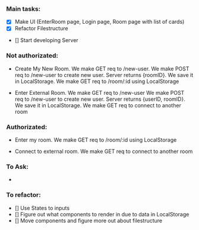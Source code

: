 ### Main tasks:
 - [x] Make UI (EnterRoom page, Login page, Room page with list of cards)
 - [x] Refactor Filestructure
 - [] Start developing Server
 
### Not authorizated:
 - Create My New Room.
    We make GET req to /new-user.
    We make POST req to /new-user to create new user.
    Server returns {roomID}.
    We save it in LocalStorage.
    We make GET req to /room/:id using LocalStorage

 - Enter External Room.
    We make GET req to /new-user
    We make POST req to /new-user to create new user.
    Server returns {userID, roomID}.
    We save it in LocalStorage.
    We make GET req to connect to another room
 
### Authorizated:
 - Enter my room.
    We make GET req to /room/:id using LocalStorage

 - Connect to external room.
    We make GET req to connect to another room

### To Ask:
 - 

### To refactor:
 - [] Use States to inputs
 - [] Figure out what components to render in due to data in LocalStorage
 - [] Move components and figure more out about filestructure
